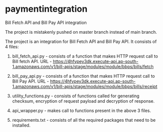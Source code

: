 # paymentintegration
Bill Fetch API and Bill Pay API integration

The project is mistakenly pushed on master branch instead of main branch.

The project is an integration for Bill Fetch API and Bill Pay API. It consists of 4 files:

1. bill_fetch_api.py - consists of a function that makes HTTP request call to Bill fetch API. 
URL - https://4hfvpey3dk.execute-api.ap-south-1.amazonaws.com/v1/bill-apis/stage/modules/module/bbps/bills/fetch

2. bill_pay_api.py - consists of a function that makes HTTP request call to Bill Pay API.
URL - https://4hfvpey3dk.execute-api.ap-south-1.amazonaws.com/v1/bill-apis/stage/modules/module/bbps/bills/receipt

3. utility_functions.py - consists of functions called for generating checksum, encryption of request payload and decryption of response.

4. api_wrapper.py - makes call to functions present in the above 3 files.

5. requirements.txt - consists of all the required packages that need to be installed.
